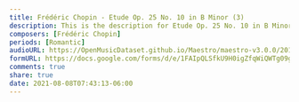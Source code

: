 ```yaml
---
title: Frédéric Chopin - Etude Op. 25 No. 10 in B Minor (3)
description: This is the description for Etude Op. 25 No. 10 in B Minor by Frédéric Chopin
composers: [Frédéric Chopin]
periods: [Romantic]
audioURL: https://OpenMusicDataset.github.io/Maestro/maestro-v3.0.0/2011/MIDI-Unprocessed_22_R1_2011_MID--AUDIO_R1-D8_11_Track11_wav.midi
formURL: https://docs.google.com/forms/d/e/1FAIpQLSfkU9H0igZfqWiQWTg09g0LpYzr8AjwyUUW88Y5wefVP6IPhA/viewform
comments: true
share: true
date: 2021-08-08T07:43:13-06:00
---
```

